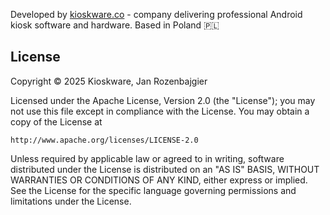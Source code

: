 Developed by [kioskware.co](kioskware.co) - company delivering professional Android kiosk software and hardware. Based in Poland 🇵🇱

## License

Copyright © 2025 Kioskware, Jan Rozenbajgier

Licensed under the Apache License, Version 2.0 (the "License");
you may not use this file except in compliance with the License.
You may obtain a copy of the License at

    http://www.apache.org/licenses/LICENSE-2.0

Unless required by applicable law or agreed to in writing, software
distributed under the License is distributed on an "AS IS" BASIS,
WITHOUT WARRANTIES OR CONDITIONS OF ANY KIND, either express or implied.
See the License for the specific language governing permissions and
limitations under the License.
